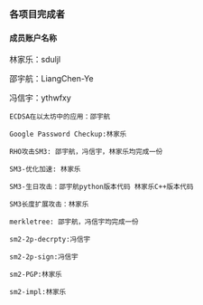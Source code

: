 ### 各项目完成者    

#### 成员账户名称   

林家乐：sduljl  
    
邵宇航：LiangChen-Ye   
     
冯信宇：ythwfxy
     
    ECDSA在以太坊中的应用：邵宇航    

    Google Password Checkup:林家乐 

    RHO攻击SM3: 邵宇航，冯信宇，林家乐均完成一份 

    SM3-优化加速: 林家乐   

    SM3-生日攻击：邵宇航python版本代码 林家乐C++版本代码  

    SM3长度扩展攻击：林家乐  

    merkletree: 邵宇航，冯信宇均完成一份   

    sm2-2p-decrpty:冯信宇    

    sm2-2p-sign:冯信宇   

    sm2-PGP:林家乐  

    sm2-impl:林家乐
